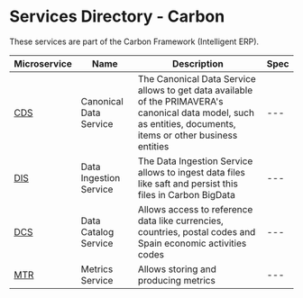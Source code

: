 # Services Directory - Carbon

These services are part of the Carbon Framework (Intelligent ERP).

| Microservice | Name | Description | Spec |
| - | - | - | - |
| [CDS](./cds.md) | Canonical Data Service | The Canonical Data Service allows to get data available of the PRIMAVERA's canonical data model, such as entities, documents, items or other business entities | --- |
| [DIS](./dis.md) | Data Ingestion Service | The Data Ingestion Service allows to ingest data files like saft and persist this files in Carbon BigData | --- |
| [DCS](./dcs.md) | Data Catalog Service | Allows access to reference data like currencies, countries, postal codes and Spain economic activities codes | --- |
| [MTR](./mtr.md) | Metrics Service | Allows storing and producing metrics | --- |
